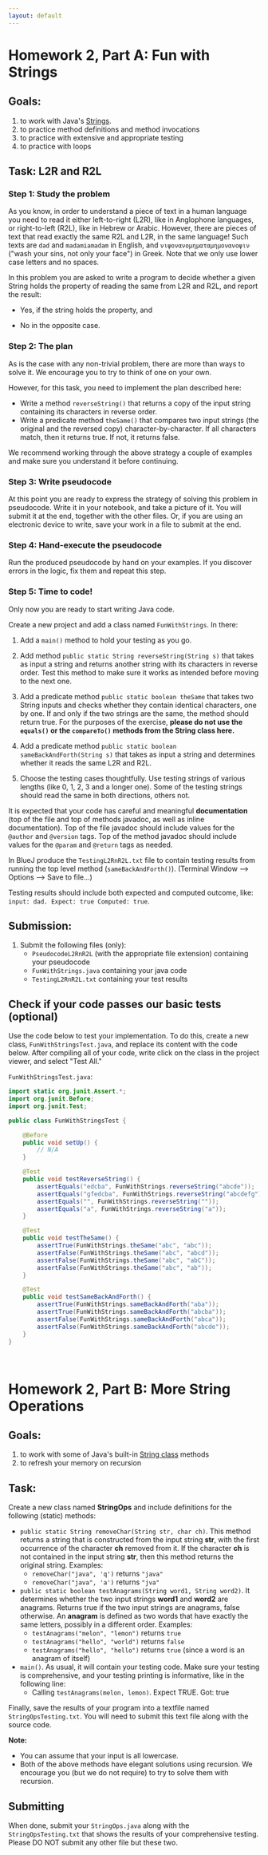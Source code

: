 ```yaml
---
layout: default
---
```


# Homework 2, Part A: Fun with Strings

## Goals:
1. to work with Java's [Strings](https://docs.oracle.com/javase/7/docs/api/java/lang/String.html).
2. to practice method definitions and method invocations
3. to practice with extensive and appropriate testing
3. to practice with loops

## Task: L2R and R2L

### Step 1: Study the problem
As you know, in order to understand a piece of text in a human language you need to read it either left-to-right (L2R), like in Anglophone languages, or right-to-left (R2L), like in Hebrew or Arabic. However, there are pieces of text that read exactly the same R2L and L2R, in the same language! Such texts are `dad` and `madamiamadam` in English, and  `νιψονανομηματαμημονανοψιν` ("wash your sins, not only your face") in Greek. Note that we only use lower case letters and no spaces.

In this problem you are asked to write a program to decide whether a given String holds the property of reading the same from L2R and R2L, and report the result:

* Yes, if the string holds the property, and

* No in the opposite case.


###  Step 2: The plan
As is the case with any non-trivial problem, there are more than ways to solve it. We encourage you to try to think of one on your own.

However, for this task, you need to implement the plan described here:
 * Write a method `reverseString()` that returns a copy of the input string containing its characters in reverse order.
 * Write a predicate method `theSame()` that compares two input strings (the original and the reversed copy) character-by-character. If all characters match, then it returns true. If not, it returns false.

We recommend working through the above strategy a couple of examples and make sure you understand it before continuing.

###  Step 3: Write pseudocode
At this point you are ready to  express the strategy of solving this problem in pseudocode. Write it in your notebook, and take a picture of it. You will submit it at the end, together with the other files. Or, if you are using an electronic device to write, save your work in a file to submit at the end.

###  Step 4: Hand-execute the pseudocode
Run the produced pseudocode by hand on your examples. If you discover errors in the logic, fix them and repeat this step.

###  Step 5: Time to code!
Only now you are ready to start writing Java code.

Create a new project and add a class named `FunWithStrings`. In there:

1. Add a `main()` method to hold your testing as you go. 

2. Add method `public static String reverseString(String s)` that takes as input a string and returns another string with its characters in reverse order. Test this method to make sure it works as intended before moving to the next one.

3. Add a predicate method `public static boolean theSame` that takes two String inputs and checks whether they contain identical characters, one by one. If and only if the two strings are the same, the method should return true. For the purposes of the exercise, **please do not use the `equals()` or the `compareTo()` methods from the String class here.**

4. Add a predicate method `public static boolean sameBackAndForth(String s)` that takes as input a string and determines whether it reads the same L2R and R2L.

5. Choose the testing cases thoughtfully. Use testing strings of various lengths (like 0, 1, 2, 3 and a longer one). Some of the testing strings should read the same in both directions, others not.

It is expected that your code has careful and meaningful **documentation** (top of the file and top of methods javadoc, as well as inline documentation). Top of the file javadoc should include values for the `@author` and `@version` tags. Top of the method javadoc should include values for the `@param` and `@return` tags as needed.

In BlueJ produce the `TestingL2RnR2L.txt` file to contain testing results from running the top level method (`sameBackAndForth()`). (Terminal Window --> Options --> Save to file...)


Testing results should include both expected and computed outcome, like: `input: dad. Expect: true Computed: true`.

## Submission:
1. Submit the following files (only):
   * `PseudocodeL2RnR2L` (with the appropriate file extension) containing your pseudocode
   * `FunWithStrings.java` containing your java code
   * `TestingL2RnR2L.txt` containing your test results


## Check if your code passes our basic tests (optional)

Use the code below to test your implementation. To do this, create a new class, `FunWithStringsTest.java`, and replace its content with the code below. After compiling all of your code, write click on the class in the project viewer, and select "Test All."

`FunWithStringsTest.java`:
```java 
import static org.junit.Assert.*;
import org.junit.Before;
import org.junit.Test;

public class FunWithStringsTest {

    @Before
    public void setUp() {
        // N/A
    }

    @Test
    public void testReverseString() {
        assertEquals("edcba", FunWithStrings.reverseString("abcde"));
        assertEquals("gfedcba", FunWithStrings.reverseString("abcdefg"));
        assertEquals("", FunWithStrings.reverseString(""));
        assertEquals("a", FunWithStrings.reverseString("a"));
    }

    @Test
    public void testTheSame() {
        assertTrue(FunWithStrings.theSame("abc", "abc"));
        assertFalse(FunWithStrings.theSame("abc", "abcd"));
        assertFalse(FunWithStrings.theSame("abc", "abC"));
        assertFalse(FunWithStrings.theSame("abc", "ab"));
    }

    @Test
    public void testSameBackAndForth() {
        assertTrue(FunWithStrings.sameBackAndForth("aba"));
        assertTrue(FunWithStrings.sameBackAndForth("abcba"));
        assertFalse(FunWithStrings.sameBackAndForth("abca"));
        assertFalse(FunWithStrings.sameBackAndForth("abcde"));
    }
}
```





<br/>

# Homework 2, Part B: More String Operations

## Goals:
1. to work with some of Java's built-in [String class](https://docs.oracle.com/javase/7/docs/api/java/lang/String.html) methods
2. to refresh your memory on recursion

## Task:

Create a new class named **StringOps** and include definitions for the following (static) methods:

* `public static String removeChar(String str, char ch)`. This method returns a string that is constructed from the input string **str**, with the first occurrence of the character **ch** removed from it. If the character **ch** is not contained in the input string **str**, then this method returns the original string. Examples:  
  * `removeChar("java", 'q')` returns `"java"`
  * `removeChar("java", 'a')` returns `"jva"`
* `public static boolean testAnagrams(String word1, String word2)`.  It determines whether the two input strings **word1** and **word2** are anagrams. Returns true if the two  input strings are anagrams, false otherwise. An **anagram** is defined as two words that have exactly the same letters, possibly in a different order. Examples:
  * `testAnagrams("melon", "lemon")` returns `true`
  * `testAnagrams("hello", "world")` returns `false`
  * `testAnagrams("hello", "hello")` returns `true` (since a word is an anagram of itself)
* `main()`. As usual, it will contain your testing code. Make sure your testing is comprehensive, and your testing printing is informative, like in the following line:
  * Calling `testAnagrams(melon, lemon)`. Expect TRUE. Got: true

Finally, save the results of your program into a textfile named `StringOpsTesting.txt`. You will need to submit this text file along with the source code.

**Note:**
* You can assume that your input is all lowercase.
* Both of the above methods have elegant solutions using recursion. We encourage you (but we do not require) to try to solve them with recursion.

## Submitting
When done, submit your <code>StringOps.java</code> along with the <code>StringOpsTesting.txt</code> that shows the results of your comprehensive testing. Please DO NOT submit any other file but these two.

 
 
 
